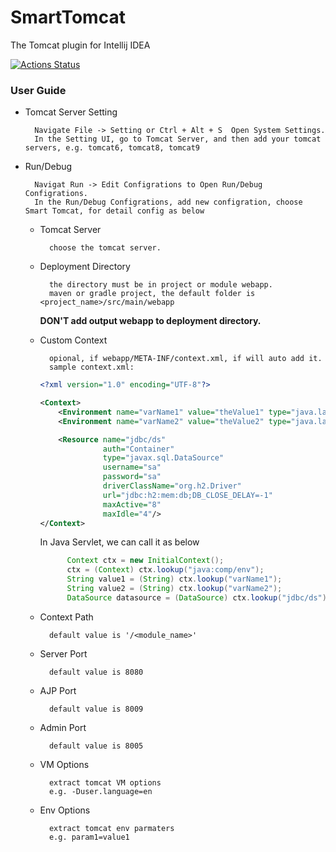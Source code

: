 # SmartTomcat
The Tomcat plugin for Intellij IDEA

[![Actions Status](https://github.com/zengkid/SmartTomcat/workflows/Java%20CI/badge.svg)](https://github.com/zengkid/SmartTomcat/actions)

### User Guide
* Tomcat Server Setting

        Navigate File -> Setting or Ctrl + Alt + S  Open System Settings.
        In the Setting UI, go to Tomcat Server, and then add your tomcat servers, e.g. tomcat6, tomcat8, tomcat9
        
  
* Run/Debug
        
        Navigat Run -> Edit Configrations to Open Run/Debug Configrations. 
        In the Run/Debug Configrations, add new configration, choose Smart Tomcat, for detail config as below

    * Tomcat Server
        
            choose the tomcat server.
        
    * Deployment Directory
    
            the directory must be in project or module webapp. 
            maven or gradle project, the default folder is <project_name>/src/main/webapp
   
      **DON'T add output webapp to deployment directory.**
            
    * Custom Context
        
            opional, if webapp/META-INF/context.xml, if will auto add it.
            sample context.xml:    
        ```xml
        <?xml version="1.0" encoding="UTF-8"?>
        
        <Context>
            <Environment name="varName1" value="theValue1" type="java.lang.String" override="false"/>
            <Environment name="varName2" value="theValue2" type="java.lang.String" override="false"/>
        
            <Resource name="jdbc/ds"
                      auth="Container"
                      type="javax.sql.DataSource"
                      username="sa"
                      password="sa"
                      driverClassName="org.h2.Driver"
                      url="jdbc:h2:mem:db;DB_CLOSE_DELAY=-1"
                      maxActive="8"
                      maxIdle="4"/>
        </Context>
      ```
      In Java Servlet, we can call it as below     
       ```java      
             Context ctx = new InitialContext();
             ctx = (Context) ctx.lookup("java:comp/env");
             String value1 = (String) ctx.lookup("varName1");
             String value2 = (String) ctx.lookup("varName2");
             DataSource datasource = (DataSource) ctx.lookup("jdbc/ds");
         ```      
        
    * Context Path
    
            default value is '/<module_name>'
            
    * Server Port
            
            default value is 8080
            
    * AJP Port
    
            default value is 8009
    
    * Admin Port
    
            default value is 8005
            
    * VM Options
    
            extract tomcat VM options
            e.g. -Duser.language=en
    
    * Env Options
        
            extract tomcat env parmaters
            e.g. param1=value1
